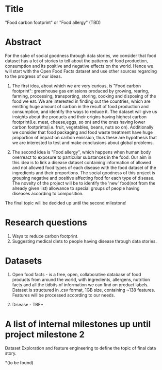 # Title
 "Food carbon footprint" or "Food allergy" (TBD)
# Abstract

For the sake of social goodness through data stories, we consider that food dataset has a lot of stories to tell about the patterns of food production, consumption and its positive and negative effects on the world. Hence we will start with the Open Food Facts dataset and use other sources regarding to the progress of our ideas.


1. The first idea, about which we are very curious, is  "Food carbon footprint": greenhouse gas emissions produced by growing, rearing, farming, processing, transporting, storing, cooking and disposing of the food we eat. We are interested in finding out the countries, which are emitting huge amount of carbon in the result of food production and consumption, and identify the ways to reduce it. The dataset will give us insights about the products and their origins having highest carbon footprint(i.e. meat, cheese,eggs, so on) and the ones having lower carbon footprints(i.e. fruit, vegetables, beans, nuts so on). Additionally we consider that food packaging and food waste treatment have huge proportion of impact on carbon emission, thus these are hypothesis that we are interested to test and make conclusions about global problems.


2. The second idea is "Food allergy", which happens when human body overreact to exposure to particular substances in the food.
Our aim in this idea is to link a disease dataset containing  information of allowed and not allowed food types of each disease with the food dataset of the ingredients and their proportions. The social goodness of this project is grouping negative and positive affecting food for each type of disease. The novelty of the project will be to identify the 'new' food(not from the already given list) allowance to special groups of people having diseases according to composition.

The final topic will be decided up until the second milestone!

# Research questions

1. Ways to reduce carbon footprint.
2. Suggesting medical diets to people having disease through data stories.

# Datasets
1. Open food facts - is a free, open, collaborative database of food products from around the world, with ingredients, allergens, nutrition facts and all the tidbits of information we can find on product labels. Dataset is structured in .csv format, 1GB size, containing  ~138 features. Features will be processed according to our needs.

2. Disease - TBF*


# A list of internal milestones up until project milestone 2
Dataset Exploration and feature engineering to define the topic of final data story.

*(to be found)

